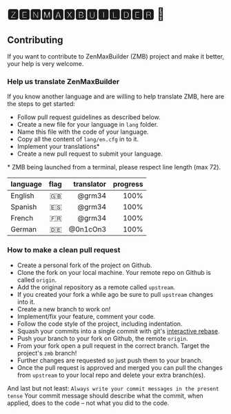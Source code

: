 # 🆉🅴🅽🅼🅰🆇🅱🆄🅸🅻🅳🅴🆁 📲

## Contributing

If you want to contribute to ZenMaxBuilder (ZMB) project and make it better, your help is very welcome.

### Help us translate ZenMaxBuilder

If you know another language and are willing to help translate ZMB, here are the steps to get started:

- Follow pull request guidelines as described below.
- Create a new file for your language in `lang` folder.
- Name this file with the code of your language.
- Copy all the content of `lang/en.cfg` in to it.
- Implement your translations\*
- Create a new pull request to submit your language.

\* ZMB being launched from a terminal, please respect line length (max 72).

| language | flag | translator | progress |
| :------- | ---: | ---------: | -------: |
| English  |   🇬🇧 |     @grm34 |     100% |
| Spanish  |   🇪🇸 |     @grm34 |     100% |
| French   |   🇫🇷 |     @grm34 |     100% |
| German   |   🇩🇪 |   @0n1cOn3 |     100% |

### How to make a clean pull request

- Create a personal fork of the project on Github.
- Clone the fork on your local machine. Your remote repo on Github is called `origin`.
- Add the original repository as a remote called `upstream`.
- If you created your fork a while ago be sure to pull `upstream` changes into it.
- Create a new branch to work on!
- Implement/fix your feature, comment your code.
- Follow the code style of the project, including indentation.
- Squash your commits into a single commit with git's [interactive rebase](https://help.github.com/en/github/using-git/about-git-rebase).
- Push your branch to your fork on Github, the remote `origin`.
- From your fork open a pull request in the correct branch.
  Target the project's `zmb` branch!
- Further changes are requested so just push them to your branch.
- Once the pull request is approved and merged you can pull the changes
  from `upstream` to your local repo and delete your extra branch(es).

And last but not least: `Always write your commit messages in the present tense` Your commit message should describe what the commit, when applied, does to the code – not what you did to the code.

